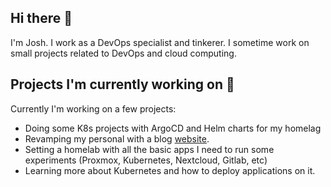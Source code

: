## Hi there 👋
I'm Josh. I work as a DevOps specialist and tinkerer. I sometime work on small projects related to DevOps and cloud computing.

## Projects I'm currently working on 🔭
Currently I'm working on a few projects:
- Doing some K8s projects with ArgoCD and Helm charts for my homelag
- Revamping my personal with a blog [website](https://joshuaghali.com).
- Setting a homelab with all the basic apps I need to run some experiments (Proxmox, Kubernetes, Nextcloud, Gitlab, etc)
- Learning more about Kubernetes and how to deploy applications on it.



